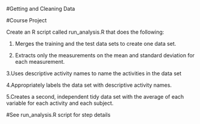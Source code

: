 #Getting and Cleaning Data

#Course Project

Create an R script called run_analysis.R that does the following:

1. Merges the training and the test data sets to create one data set.

2. Extracts only the measurements on the mean and standard deviation for each measurement.

3.Uses descriptive activity names to name the activities in the data set

4.Appropriately labels the data set with descriptive activity names.

5.Creates a second, independent tidy data set with the average of each variable for each activity and each subject.

#See run_analysis.R script for step details 